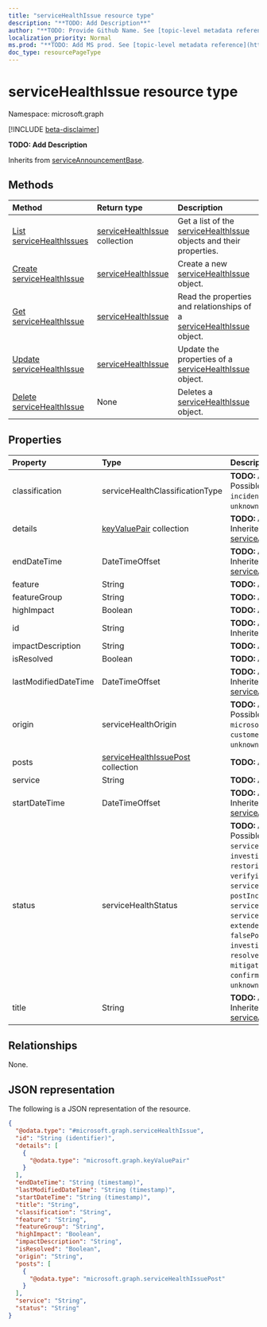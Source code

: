 ```yaml
---
title: "serviceHealthIssue resource type"
description: "**TODO: Add Description**"
author: "**TODO: Provide Github Name. See [topic-level metadata reference](https://msgo.azurewebsites.net/add/document/guidelines/metadata.html#topic-level-metadata)**"
localization_priority: Normal
ms.prod: "**TODO: Add MS prod. See [topic-level metadata reference](https://msgo.azurewebsites.net/add/document/guidelines/metadata.html#topic-level-metadata)**"
doc_type: resourcePageType
---
```


# serviceHealthIssue resource type

Namespace: microsoft.graph

[!INCLUDE [beta-disclaimer](../../includes/beta-disclaimer.md)]

**TODO: Add Description**


Inherits from [serviceAnnouncementBase](../resources/serviceannouncementbase.md).

## Methods
|Method|Return type|Description|
|:---|:---|:---|
|[List serviceHealthIssues](../api/servicehealthissue-list.md)|[serviceHealthIssue](../resources/servicehealthissue.md) collection|Get a list of the [serviceHealthIssue](../resources/servicehealthissue.md) objects and their properties.|
|[Create serviceHealthIssue](../api/servicehealthissue-create.md)|[serviceHealthIssue](../resources/servicehealthissue.md)|Create a new [serviceHealthIssue](../resources/servicehealthissue.md) object.|
|[Get serviceHealthIssue](../api/servicehealthissue-get.md)|[serviceHealthIssue](../resources/servicehealthissue.md)|Read the properties and relationships of a [serviceHealthIssue](../resources/servicehealthissue.md) object.|
|[Update serviceHealthIssue](../api/servicehealthissue-update.md)|[serviceHealthIssue](../resources/servicehealthissue.md)|Update the properties of a [serviceHealthIssue](../resources/servicehealthissue.md) object.|
|[Delete serviceHealthIssue](../api/servicehealthissue-delete.md)|None|Deletes a [serviceHealthIssue](../resources/servicehealthissue.md) object.|

## Properties
|Property|Type|Description|
|:---|:---|:---|
|classification|serviceHealthClassificationType|**TODO: Add Description**. Possible values are: `advisory`, `incident`, `unknownFutureValue`.|
|details|[keyValuePair](../resources/keyvaluepair.md) collection|**TODO: Add Description** Inherited from [serviceAnnouncementBase](../resources/serviceannouncementbase.md).|
|endDateTime|DateTimeOffset|**TODO: Add Description** Inherited from [serviceAnnouncementBase](../resources/serviceannouncementbase.md).|
|feature|String|**TODO: Add Description**|
|featureGroup|String|**TODO: Add Description**|
|highImpact|Boolean|**TODO: Add Description**|
|id|String|**TODO: Add Description** Inherited from [entity](../resources/entity.md).|
|impactDescription|String|**TODO: Add Description**|
|isResolved|Boolean|**TODO: Add Description**|
|lastModifiedDateTime|DateTimeOffset|**TODO: Add Description** Inherited from [serviceAnnouncementBase](../resources/serviceannouncementbase.md).|
|origin|serviceHealthOrigin|**TODO: Add Description**. Possible values are: `microsoft`, `thirdParty`, `customer`, `unknownFutureValue`.|
|posts|[serviceHealthIssuePost](../resources/servicehealthissuepost.md) collection|**TODO: Add Description**|
|service|String|**TODO: Add Description**|
|startDateTime|DateTimeOffset|**TODO: Add Description** Inherited from [serviceAnnouncementBase](../resources/serviceannouncementbase.md).|
|status|serviceHealthStatus|**TODO: Add Description**. Possible values are: `serviceOperational`, `investigating`, `restoringService`, `verifyingService`, `serviceRestored`, `postIncidentReviewPublished`, `serviceDegradation`, `serviceInterruption`, `extendedRecovery`, `falsePositive`, `investigationSuspended`, `resolved`, `mitigatedExternal`, `mitigated`, `resolvedExternal`, `confirmed`, `reported`, `unknownFutureValue`.|
|title|String|**TODO: Add Description** Inherited from [serviceAnnouncementBase](../resources/serviceannouncementbase.md).|

## Relationships
None.

## JSON representation
The following is a JSON representation of the resource.
<!-- {
  "blockType": "resource",
  "keyProperty": "id",
  "@odata.type": "microsoft.graph.serviceHealthIssue",
  "baseType": "microsoft.graph.serviceAnnouncementBase",
  "openType": false
}
-->
``` json
{
  "@odata.type": "#microsoft.graph.serviceHealthIssue",
  "id": "String (identifier)",
  "details": [
    {
      "@odata.type": "microsoft.graph.keyValuePair"
    }
  ],
  "endDateTime": "String (timestamp)",
  "lastModifiedDateTime": "String (timestamp)",
  "startDateTime": "String (timestamp)",
  "title": "String",
  "classification": "String",
  "feature": "String",
  "featureGroup": "String",
  "highImpact": "Boolean",
  "impactDescription": "String",
  "isResolved": "Boolean",
  "origin": "String",
  "posts": [
    {
      "@odata.type": "microsoft.graph.serviceHealthIssuePost"
    }
  ],
  "service": "String",
  "status": "String"
}
```

